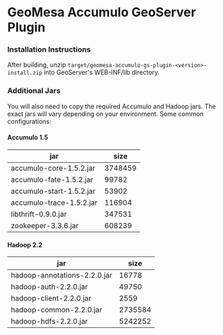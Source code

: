 # GeoMesa Accumulo GeoServer Plugin

### Installation Instructions

After building, unzip `target/geomesa-accumulo-gs-plugin-<version>-install.zip` into GeoServer's
WEB-INF/lib directory.

### Additional Jars

You will also need to copy the required Accumulo and Hadoop jars. The exact jars will vary
depending on your environment. Some common configurations:

#### Accumulo 1.5

| jar | size |
| --- | ---- |
| accumulo-core-1.5.2.jar | 3748459 |
| accumulo-fate-1.5.2.jar | 99782 |
| accumulo-start-1.5.2.jar | 53902 |
| accumulo-trace-1.5.2.jar | 116904 |
| libthrift-0.9.0.jar | 347531 |
| zookeeper-3.3.6.jar | 608239 |

#### Hadoop 2.2

| jar | size |
| --- | ---- |
| hadoop-annotations-2.2.0.jar | 16778 |
| hadoop-auth-2.2.0.jar | 49750 |
| hadoop-client-2.2.0.jar | 2559 |
| hadoop-common-2.2.0.jar | 2735584 |
| hadoop-hdfs-2.2.0.jar | 5242252 |
